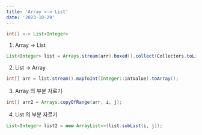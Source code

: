 ```yaml
---
title: 'Array <-> List'
date: '2023-10-29'
---
```


```java
int[] <-> List<Integer>
```

1. Array -> List
```java
List<Integer> list = Arrays.stream(arr).boxed().collect(Collectors.toList());
```

2. List -> Array
```java
int[] arr = list.stream().mapToInt(Integer::intValue).toArray();
```

3. Array 의 부분 자르기
```java
int[] arr2 = Arrays.copyOfRange(arr, i, j);
```

4. List 의 부분 자르기
```java
List<Integer> list2 = new ArrayList<>(list.subList(i, j));
```
